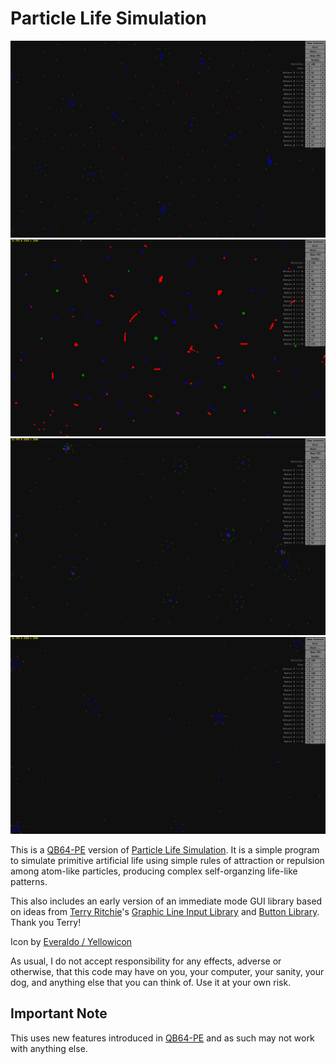 # Particle Life Simulation

![screenshot](screenshots/screenshot1.png)
![screenshot](screenshots/screenshot2.png)
![screenshot](screenshots/screenshot3.png)
![screenshot](screenshots/screenshot4.png)

This is a [QB64-PE](https://github.com/QB64-Phoenix-Edition/QB64pe) version of [Particle Life Simulation](https://github.com/hunar4321/particle-life). It is a simple program to simulate primitive artificial life using simple rules of attraction or repulsion among atom-like particles, producing complex self-organzing life-like patterns.

This also includes an early version of an immediate mode GUI library based on ideas from [Terry Ritchie](https://www.qb64tutorial.com/)'s [Graphic Line Input Library](https://qb64phoenix.com/forum/showthread.php?tid=84) and [Button Library](https://qb64phoenix.com/forum/showthread.php?tid=82). Thank you Terry!

Icon by [Everaldo / Yellowicon](https://iconarchive.com/artist/everaldo.html)

As usual, I do not accept responsibility for any effects, adverse or otherwise, that this code may have on you, your computer, your sanity, your dog, and anything else that you can think of. Use it at your own risk.

## Important Note

This uses new features introduced in [QB64-PE](https://github.com/QB64-Phoenix-Edition/QB64pe/releases) and as such may not work with anything else.

